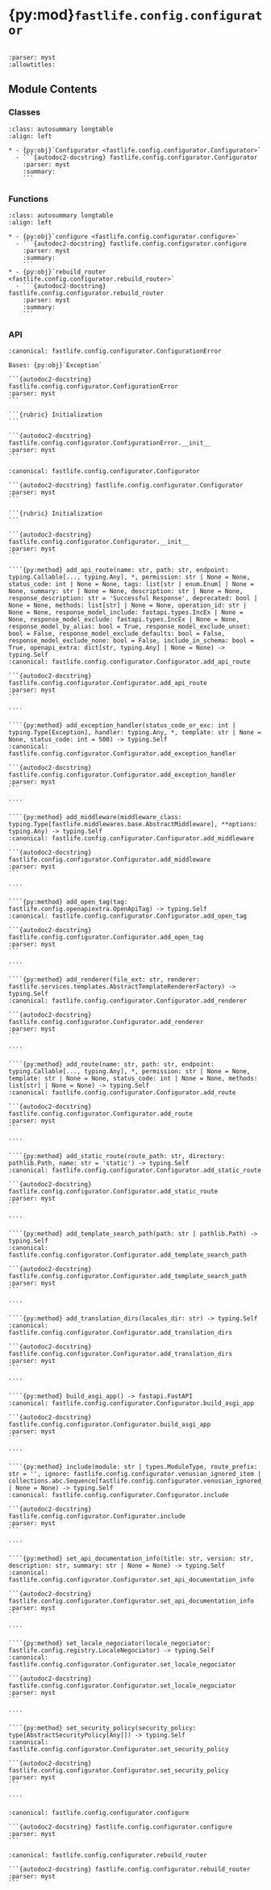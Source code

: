 # {py:mod}`fastlife.config.configurator`

```{py:module} fastlife.config.configurator
```

```{autodoc2-docstring} fastlife.config.configurator
:parser: myst
:allowtitles:
```

## Module Contents

### Classes

````{list-table}
:class: autosummary longtable
:align: left

* - {py:obj}`Configurator <fastlife.config.configurator.Configurator>`
  - ```{autodoc2-docstring} fastlife.config.configurator.Configurator
    :parser: myst
    :summary:
    ```
````

### Functions

````{list-table}
:class: autosummary longtable
:align: left

* - {py:obj}`configure <fastlife.config.configurator.configure>`
  - ```{autodoc2-docstring} fastlife.config.configurator.configure
    :parser: myst
    :summary:
    ```
* - {py:obj}`rebuild_router <fastlife.config.configurator.rebuild_router>`
  - ```{autodoc2-docstring} fastlife.config.configurator.rebuild_router
    :parser: myst
    :summary:
    ```
````

### API

````{py:exception} ConfigurationError()
:canonical: fastlife.config.configurator.ConfigurationError

Bases: {py:obj}`Exception`

```{autodoc2-docstring} fastlife.config.configurator.ConfigurationError
:parser: myst
```

```{rubric} Initialization
```

```{autodoc2-docstring} fastlife.config.configurator.ConfigurationError.__init__
:parser: myst
```

````

`````{py:class} Configurator(settings: fastlife.config.settings.Settings)
:canonical: fastlife.config.configurator.Configurator

```{autodoc2-docstring} fastlife.config.configurator.Configurator
:parser: myst
```

```{rubric} Initialization
```

```{autodoc2-docstring} fastlife.config.configurator.Configurator.__init__
:parser: myst
```

````{py:method} add_api_route(name: str, path: str, endpoint: typing.Callable[..., typing.Any], *, permission: str | None = None, status_code: int | None = None, tags: list[str | enum.Enum] | None = None, summary: str | None = None, description: str | None = None, response_description: str = 'Successful Response', deprecated: bool | None = None, methods: list[str] | None = None, operation_id: str | None = None, response_model_include: fastapi.types.IncEx | None = None, response_model_exclude: fastapi.types.IncEx | None = None, response_model_by_alias: bool = True, response_model_exclude_unset: bool = False, response_model_exclude_defaults: bool = False, response_model_exclude_none: bool = False, include_in_schema: bool = True, openapi_extra: dict[str, typing.Any] | None = None) -> typing.Self
:canonical: fastlife.config.configurator.Configurator.add_api_route

```{autodoc2-docstring} fastlife.config.configurator.Configurator.add_api_route
:parser: myst
```

````

````{py:method} add_exception_handler(status_code_or_exc: int | typing.Type[Exception], handler: typing.Any, *, template: str | None = None, status_code: int = 500) -> typing.Self
:canonical: fastlife.config.configurator.Configurator.add_exception_handler

```{autodoc2-docstring} fastlife.config.configurator.Configurator.add_exception_handler
:parser: myst
```

````

````{py:method} add_middleware(middleware_class: typing.Type[fastlife.middlewares.base.AbstractMiddleware], **options: typing.Any) -> typing.Self
:canonical: fastlife.config.configurator.Configurator.add_middleware

```{autodoc2-docstring} fastlife.config.configurator.Configurator.add_middleware
:parser: myst
```

````

````{py:method} add_open_tag(tag: fastlife.config.openapiextra.OpenApiTag) -> typing.Self
:canonical: fastlife.config.configurator.Configurator.add_open_tag

```{autodoc2-docstring} fastlife.config.configurator.Configurator.add_open_tag
:parser: myst
```

````

````{py:method} add_renderer(file_ext: str, renderer: fastlife.services.templates.AbstractTemplateRendererFactory) -> typing.Self
:canonical: fastlife.config.configurator.Configurator.add_renderer

```{autodoc2-docstring} fastlife.config.configurator.Configurator.add_renderer
:parser: myst
```

````

````{py:method} add_route(name: str, path: str, endpoint: typing.Callable[..., typing.Any], *, permission: str | None = None, template: str | None = None, status_code: int | None = None, methods: list[str] | None = None) -> typing.Self
:canonical: fastlife.config.configurator.Configurator.add_route

```{autodoc2-docstring} fastlife.config.configurator.Configurator.add_route
:parser: myst
```

````

````{py:method} add_static_route(route_path: str, directory: pathlib.Path, name: str = 'static') -> typing.Self
:canonical: fastlife.config.configurator.Configurator.add_static_route

```{autodoc2-docstring} fastlife.config.configurator.Configurator.add_static_route
:parser: myst
```

````

````{py:method} add_template_search_path(path: str | pathlib.Path) -> typing.Self
:canonical: fastlife.config.configurator.Configurator.add_template_search_path

```{autodoc2-docstring} fastlife.config.configurator.Configurator.add_template_search_path
:parser: myst
```

````

````{py:method} add_translation_dirs(locales_dir: str) -> typing.Self
:canonical: fastlife.config.configurator.Configurator.add_translation_dirs

```{autodoc2-docstring} fastlife.config.configurator.Configurator.add_translation_dirs
:parser: myst
```

````

````{py:method} build_asgi_app() -> fastapi.FastAPI
:canonical: fastlife.config.configurator.Configurator.build_asgi_app

```{autodoc2-docstring} fastlife.config.configurator.Configurator.build_asgi_app
:parser: myst
```

````

````{py:method} include(module: str | types.ModuleType, route_prefix: str = '', ignore: fastlife.config.configurator.venusian_ignored_item | collections.abc.Sequence[fastlife.config.configurator.venusian_ignored_item] | None = None) -> typing.Self
:canonical: fastlife.config.configurator.Configurator.include

```{autodoc2-docstring} fastlife.config.configurator.Configurator.include
:parser: myst
```

````

````{py:method} set_api_documentation_info(title: str, version: str, description: str, summary: str | None = None) -> typing.Self
:canonical: fastlife.config.configurator.Configurator.set_api_documentation_info

```{autodoc2-docstring} fastlife.config.configurator.Configurator.set_api_documentation_info
:parser: myst
```

````

````{py:method} set_locale_negociator(locale_negociator: fastlife.config.registry.LocaleNegociator) -> typing.Self
:canonical: fastlife.config.configurator.Configurator.set_locale_negociator

```{autodoc2-docstring} fastlife.config.configurator.Configurator.set_locale_negociator
:parser: myst
```

````

````{py:method} set_security_policy(security_policy: type[AbstractSecurityPolicy[Any]]) -> typing.Self
:canonical: fastlife.config.configurator.Configurator.set_security_policy

```{autodoc2-docstring} fastlife.config.configurator.Configurator.set_security_policy
:parser: myst
```

````

`````

````{py:function} configure(wrapped: typing.Callable[[fastlife.config.configurator.Configurator], None]) -> typing.Callable[[fastlife.config.configurator.Configurator], None]
:canonical: fastlife.config.configurator.configure

```{autodoc2-docstring} fastlife.config.configurator.configure
:parser: myst
```
````

````{py:function} rebuild_router(router: fastlife.routing.router.Router) -> fastlife.routing.router.Router
:canonical: fastlife.config.configurator.rebuild_router

```{autodoc2-docstring} fastlife.config.configurator.rebuild_router
:parser: myst
```
````
